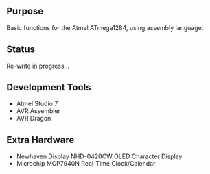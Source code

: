 ## Purpose
Basic functions for the Atmel ATmega1284, using assembly language.
## Status
Re-write in progress...
## Development Tools
- Atmel Studio 7
- AVR Assembler
- AVR Dragon
## Extra Hardware
- Newhaven Display NHD-0420CW OLED Character Display
- Microchip MCP7940N Real-Time Clock/Calendar
